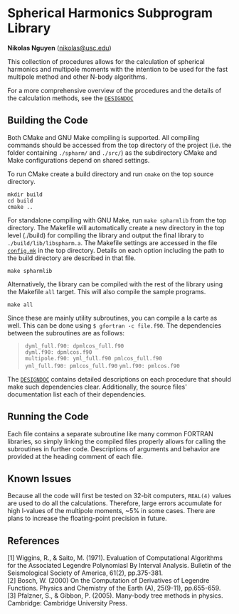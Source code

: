 # Spherical Harmonics Subprogram Library
**Nikolas Nguyen** (nikolas@usc.edu)

This collection of procedures allows for the calculation of spherical harmonics
and multipole moments with the intention to be used for the fast multipole
method and other N-body algorithms.

For a more comprehensive overview of the procedures and the details of the
calculation methods, see the [`DESIGNDOC`](./DESIGNDOC.md)

## Building the Code
Both CMake and GNU Make compiling is supported. All compiling commands should be
accessed from the top directory of the project (i.e. the folder containing
`./spharm/` and `./src/`) as the subdirectory CMake and Make configurations
depend on shared settings. 

To run CMake create a build directory and run `cmake` on the top source
directory.

```
mkdir build
cd build
cmake ..
```

For standalone compiling with GNU Make, run `make spharmlib` from the top
directory. The Makefile will automatically create a new directory in the top
level (./build) for compiling the library and output the final library to
`./build/lib/libspharm.a`. The Makefile settings are accessed in the file 
[`config.mk`](../config.mk) in the top directory. Details on each option
including the path to the build directory are described in that file.

```
make spharmlib
```

Alternatively, the library can be compiled with the rest of the library using
the Makefile `all` target. This will also compile the sample programs.

```
make all
```

Since these are mainly utility subroutines, you can compile a la carte as well.
This can be done using `$ gfortran -c file.f90`. The dependencies between the
subroutines are as follows:

> `dyml_full.f90: dpmlcos_full.f90`  
> `dyml.f90: dpmlcos.f90`  
> `multipole.f90: yml_full.f90 pmlcos_full.f90`  
> `yml_full.f90: pmlcos_full.f90`
> `yml.f90: pmlcos.f90`

The [`DESIGNDOC`](./DESIGNDOC.md) contains detailed descriptions on each
procedure that should make such dependencies clear. Additionally, the source
files' documentation list each of their dependencies.

## Running the Code
Each file contains a separate subroutine like many common FORTRAN libraries, so
simply linking the compiled files properly allows for calling the subroutines in
further code. Descriptions of arguments and behavior are provided at the heading
comment of each file.

## Known Issues
Because all the code will first be tested on 32-bit computers, `REAL(4)` values
are used to do all the calculations. Therefore, large errors accumulate for
high l-values of the multipole moments, ~5% in some cases. There are plans to
increase the floating-point precision in future.

## References
[1] Wiggins, R., & Saito, M. (1971). Evaluation of Computational
        Algorithms for the Associated Legendre Polynomiasl By Interval Analysis.
        Bulletin of the Seismological Society of America, 61(2), pp.375-381.  
[2] Bosch, W. (2000) On the Computation of Derivatives of Legendre
        Functions. Physics and Chemistry of the Earth (A), 25(9-11), pp.655-659.  
[3] Pfalzner, S., & Gibbon, P. (2005). Many-body tree methods in physics. 
        Cambridge: Cambridge University Press.